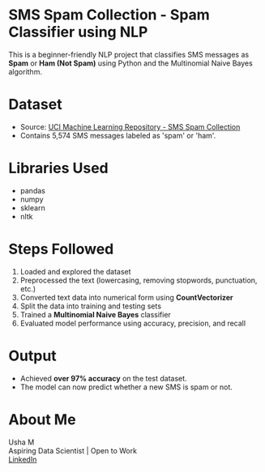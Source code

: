 # SMS Spam Collection - Spam Classifier using NLP
  This is a beginner-friendly NLP project that classifies SMS messages as **Spam** or **Ham (Not Spam)** using Python and the Multinomial Naive Bayes algorithm.
# Dataset
 - Source: [UCI Machine Learning Repository - SMS Spam Collection](https://archive.ics.uci.edu/ml/datasets/SMS+Spam+Collection)
 - Contains 5,574 SMS messages labeled as 'spam' or 'ham'.
# Libraries Used
 - pandas
 - numpy
 - sklearn
 - nltk
# Steps Followed
  1. Loaded and explored the dataset
  2. Preprocessed the text (lowercasing, removing stopwords, punctuation, etc.)
  3. Converted text data into numerical form using **CountVectorizer**
  4. Split the data into training and testing sets
  5. Trained a **Multinomial Naive Bayes** classifier
  6. Evaluated model performance using accuracy, precision, and recall
# Output
  - Achieved **over 97% accuracy** on the test dataset.
  - The model can now predict whether a new SMS is spam or not.

# About Me
Usha M  
Aspiring Data Scientist | Open to Work  
[LinkedIn](https://www.linkedin.com/in/usha-mano-6589aa4a)
  
